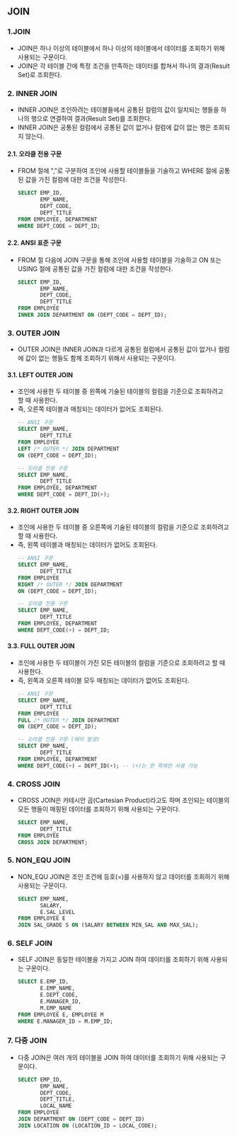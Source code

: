 ## JOIN
### 1.JOIN
* JOIN은 하나 이상의 테이블에서 하나 이상의 테이블에서 데이터를 조회하기 위해 사용되는 구문이다.
* ​JOIN은 각 테이블 간에 특정 조건을 만족하는 데이터를 합쳐서 하나의 결과(Result Set)로 조회한다.
### 2. INNER JOIN
* INNER JOIN은 조인하려는 테이블들에서 공통된 컬럼의 값이 일치되는 행들을 하나의 행으로 연결하여 결과(Result Set)를 조회한다.
* INNER JOIN은 공통된 컬럼에서 공통된 값이 없거나 컬럼에 값이 없는 행은 조회되지 않는다.
#### 2.1. 오라클 전용 구문
* FROM 절에 ","로 구분하여 조인에 사용할 테이블들을 기술하고 WHERE 절에 공통된 값을 가진 컬럼에 대한 조건을 작성한다.
  ```sql
  SELECT EMP_ID, 
         EMP_NAME, 
         DEPT_CODE, 
         DEPT_TITLE
  FROM EMPLOYEE, DEPARTMENT
  WHERE DEPT_CODE = DEPT_ID;
  ```
#### 2.2. ANSI 표준 구문
* FROM 절 다음에 JOIN 구문을 통해 조인에 사용할 테이블을 기술하고 ON 또는 USING 절에 공통된 값을 가진 컬럼에 대한 조건을 작성한다.
  ```sql
  SELECT EMP_ID, 
         EMP_NAME, 
         DEPT_CODE, 
         DEPT_TITLE
  FROM EMPLOYEE
  INNER JOIN DEPARTMENT ON (DEPT_CODE = DEPT_ID);
  ```
### 3. OUTER JOIN
* OUTER JOIN은 INNER JOIN과 다르게 공통된 컬럼에서 공통된 값이 없거나 컬럼에 값이 없는 행들도 함께 조회하기 위해서 사용되는 구문이다.
#### 3.1. LEFT OUTER JOIN
* 조인에 사용한 두 테이블 중 왼쪽에 기술된 테이블의 컬럼을 기준으로 조회하려고 할 때 사용한다.
* 즉, 오른쪽 테이블과 매칭되는 데이터가 없어도 조회된다.
  ```sql
  -- ANSI 구문
  SELECT EMP_NAME, 
         DEPT_TITLE
  FROM EMPLOYEE
  LEFT /* OUTER */ JOIN DEPARTMENT 
  ON (DEPT_CODE = DEPT_ID);

  -- 오라클 전용 구문
  SELECT EMP_NAME, 
         DEPT_TITLE 
  FROM EMPLOYEE, DEPARTMENT
  WHERE DEPT_CODE = DEPT_ID(+);
  ```
#### 3.2. RIGHT OUTER JOIN
* 조인에 사용한 두 테이블 중 오른쪽에 기술된 테이블의 컬럼을 기준으로 조회하려고 할 때 사용한다.
* 즉, 왼쪽 테이블과 매칭되는 데이터가 없어도 조회된다.
  ```sql
  -- ANSI 구문
  SELECT EMP_NAME, 
         DEPT_TITLE
  FROM EMPLOYEE
  RIGHT /* OUTER */ JOIN DEPARTMENT 
  ON (DEPT_CODE = DEPT_ID);

  -- 오라클 전용 구문
  SELECT EMP_NAME, 
         DEPT_TITLE 
  FROM EMPLOYEE, DEPARTMENT
  WHERE DEPT_CODE(+) = DEPT_ID;
  ```
#### 3.3. FULL OUTER JOIN
* 조인에 사용한 두 테이블이 가진 모든 테이블의 컬럼을 기준으로 조회하려고 할 때 사용한다.
* 즉, 왼쪽과 오른쪽 테이블 모두 매칭되는 데이터가 없어도 조회된다.
  ```sql
  -- ANSI 구문
  SELECT EMP_NAME, 
         DEPT_TITLE
  FROM EMPLOYEE
  FULL /* OUTER */ JOIN DEPARTMENT 
  ON (DEPT_CODE = DEPT_ID);

  -- 오라클 전용 구문 (에러 발생)
  SELECT EMP_NAME, 
         DEPT_TITLE 
  FROM EMPLOYEE, DEPARTMENT
  WHERE DEPT_CODE(+) = DEPT_ID(+); -- (+)는 한 쪽에만 사용 가능
  ```
### 4. CROSS JOIN
* CROSS JOIN은 카테시안 곱(Cartesian Product)라고도 하며 조인되는 테이블의 모든 행들이 매핑된 데이터를 조회하기 위해 사용되는 구문이다.
  ```sql
  SELECT EMP_NAME, 
         DEPT_TITLE
  FROM EMPLOYEE
  CROSS JOIN DEPARTMENT;
  ```
### 5. NON_EQU JOIN
* NON_EQU JOIN은 조인 조건에 등호(=)를 사용하지 않고 데이터를 조회하기 위해 사용되는 구문이다.
  ```sql
  SELECT EMP_NAME, 
         SALARY, 
         E.SAL_LEVEL
  FROM EMPLOYEE E
  JOIN SAL_GRADE S ON (SALARY BETWEEN MIN_SAL AND MAX_SAL);
  ```
### 6. SELF JOIN
* SELF JOIN은 동일한 테이블을 가지고 JOIN 하여 데이터를 조회하기 위해 사용되는 구문이다.
  ```sql
  SELECT E.EMP_ID, 
         E.EMP_NAME, 
         E.DEPT_CODE, 
         E.MANAGER_ID,
	     M.EMP_NAME
  FROM EMPLOYEE E, EMPLOYEE M
  WHERE E.MANAGER_ID = M.EMP_ID;
  ```
### 7. 다중 JOIN
* 다중 JOIN은 여러 개의 테이블을 JOIN 하여 데이터를 조회하기 위해 사용되는 구문이다.
  ```sql
  SELECT EMP_ID, 
         EMP_NAME,
         DEPT_CODE, 
         DEPT_TITLE, 
         LOCAL_NAME
  FROM EMPLOYEE 
  JOIN DEPARTMENT ON (DEPT_CODE = DEPT_ID)
  JOIN LOCATION ON (LOCATION_ID = LOCAL_CODE);
  ```